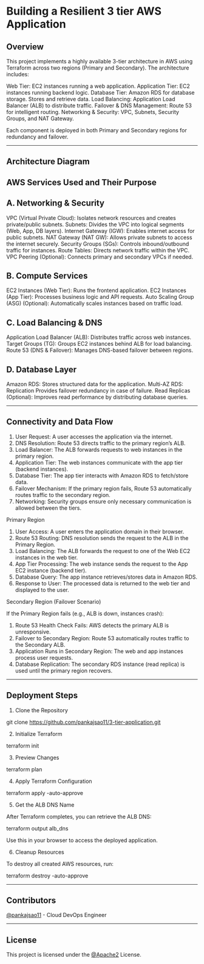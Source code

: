 # Building a Resilient 3 tier AWS Application

## Overview
 
This project implements a highly available 3-tier architecture in AWS using Terraform across two regions (Primary and Secondary). The architecture includes:
 
Web Tier: EC2 instances running a web application.
Application Tier: EC2 instances running backend logic.
Database Tier: Amazon RDS for database storage. Stores and retrieve data.
Load Balancing: Application Load Balancer (ALB) to distribute traffic.
Failover & DNS Management: Route 53 for intelligent routing.
Networking & Security: VPC, Subnets, Security Groups, and NAT Gateway.

Each component is deployed in both Primary and Secondary regions for redundancy and failover.

---

## Architecture Diagram

## AWS Services Used and Their Purpose

## A. Networking & Security

VPC (Virtual Private Cloud):	Isolates network resources and creates private/public subnets.
Subnets:	Divides the VPC into logical segments (Web, App, DB layers).
Internet Gateway (IGW):	Enables internet access for public subnets.
NAT Gateway (NAT GW):	Allows private subnets to access the internet securely.
Security Groups (SGs):	Controls inbound/outbound traffic for instances.
Route Tables:	Directs network traffic within the VPC.
VPC Peering (Optional):	Connects primary and secondary VPCs if needed.

## B. Compute Services

EC2 Instances (Web Tier):	Runs the frontend application.
EC2 Instances (App Tier):	Processes business logic and API requests.
Auto Scaling Group (ASG) (Optional):	Automatically scales instances based on traffic load.

## C. Load Balancing & DNS

Application Load Balancer (ALB):	Distributes traffic across web instances.
Target Groups (TG):	Groups EC2 instances behind ALB for load balancing.
Route 53 (DNS & Failover):	Manages DNS-based failover between regions.

## D. Database Layer

Amazon RDS:	Stores structured data for the application.
Multi-AZ RDS: Replication	Provides failover redundancy in case of failure.
Read Replicas (Optional):	Improves read performance by distributing database queries.
 
---
 
## Connectivity and Data Flow

1. User Request: A user accesses the application via the internet.
2. DNS Resolution: Route 53 directs traffic to the primary region’s ALB.
3. Load Balancer: The ALB forwards requests to web instances in the primary region.
4. Application Tier: The web instances communicate with the app tier (backend instances).
5. Database Tier: The app tier interacts with Amazon RDS to fetch/store data.
6. Failover Mechanism: If the primary region fails, Route 53 automatically routes traffic to the secondary region.
7. Networking: Security groups ensure only necessary communication is allowed between the tiers.
 
Primary Region
 
1. User Access: A user enters the application domain in their browser.
2. Route 53 Routing: DNS resolution sends the request to the ALB in the Primary Region.
3. Load Balancing: The ALB forwards the request to one of the Web EC2 instances in the web tier. 
4. App Tier Processing: The web instance sends the request to the App EC2 instance (backend tier).
5. Database Query: The app instance retrieves/stores data in Amazon RDS.
6. Response to User: The processed data is returned to the web tier and displayed to the user.

Secondary Region (Failover Scenario)
 
If the Primary Region fails (e.g., ALB is down, instances crash):
 
1. Route 53 Health Check Fails: AWS detects the primary ALB is unresponsive.
2. Failover to Secondary Region: Route 53 automatically routes traffic to the Secondary ALB.
3. Application Runs in Secondary Region: The web and app instances process user requests.
4. Database Replication: The secondary RDS instance (read replica) is used until the primary region recovers.

---

## Deployment Steps
 
1. Clone the Repository
 
git clone https://github.com/pankajsao11/3-tier-application.git
 
2. Initialize Terraform
 
terraform init
 
3. Preview Changes
 
terraform plan
 
4. Apply Terraform Configuration
 
terraform apply -auto-approve
 
5. Get the ALB DNS Name
 
After Terraform completes, you can retrieve the ALB DNS:
 
terraform output alb_dns
 
Use this in your browser to access the deployed application.
 
6. Cleanup Resources
 
To destroy all created AWS resources, run:
 
terraform destroy -auto-approve

---
 
## Contributors
 
[@pankajsao11](https://github.com/pankajsao11) - Cloud DevOps Engineer
 
---
 
## License
 
This project is licensed under the [@Apache2](https://github.com/pankajsao11/3-tier-application#Apache-2.0-1-ov-file) License.

